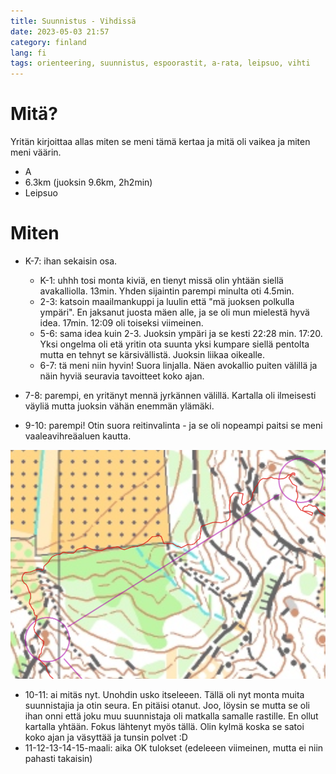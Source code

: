 ```yaml
---
title: Suunnistus - Vihdissä
date: 2023-05-03 21:57
category: finland
lang: fi
tags: orienteering, suunnistus, espoorastit, a-rata, leipsuo, vihti
---
```


Mitä?
===

Yritän kirjoittaa allas miten se meni tämä kertaa ja mitä oli vaikea ja miten meni väärin.

 - A
 - 6.3km (juoksin 9.6km, 2h2min)
 - Leipsuo

Miten
===

 * K-7: ihan sekaisin osa.
   * K-1: uhhh tosi monta kiviä, en tienyt missä olin yhtään siellä avakalliolla. 13min. Yhden sijaintin parempi minulta oti 4.5min.
   * 2-3: katsoin maailmankuppi ja luulin että "mä juoksen polkulla ympäri". En jaksanut juosta mäen alle, ja se oli mun mielestä hyvä idea. 17min. 12:09 oli toiseksi viimeinen.
   * 5-6: sama idea kuin 2-3. Juoksin ympäri ja se kesti 22:28 min. 17:20. Yksi ongelma oli etä yritin ota suunta yksi kumpare siellä pentolta mutta en tehnyt se kärsivällistä. Juoksin liikaa oikealle.
   * 6-7: tä meni niin hyvin! Suora linjalla. Näen avokallio puiten välillä ja näin hyviä seuravia tavoitteet koko ajan.

 * 7-8: parempi, en yritänyt mennä jyrkännen välillä. Kartalla oli ilmeisesti väyliä mutta juoksin vähän enemmän ylämäki.
 * 9-10: parempi! Otin suora reitinvalinta - ja se oli nopeampi paitsi se meni vaaleavihreäaluen kautta.

[![from rasti 9 to 10](images/9-10.er.2023.05.02.PNG "9-10")](images/9-10.er.2023.05.02.PNG)

 * 10-11: ai mitäs nyt. Unohdin usko itseleeen. Tällä oli nyt monta muita suunnistajia ja otin seura. En pitäisi otanut. Joo, löysin se mutta se oli ihan onni että joku muu suunnistaja oli matkalla samalle rastille. En ollut kartalla yhtään. Fokus lähtenyt myös tällä. Olin kylmä koska se satoi koko ajan ja väsyttää ja tunsin polvet :D
 * 11-12-13-14-15-maali: aika OK tulokset (edeleeen viimeinen, mutta ei niin pahasti takaisin)

